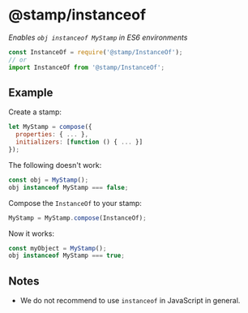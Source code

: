 # @stamp/instanceof

_Enables _`obj instanceof MyStamp`_ in ES6 environments_

```javascript
const InstanceOf = require('@stamp/InstanceOf');
// or
import InstanceOf from '@stamp/InstanceOf';
```

## Example

Create a stamp:

```javascript
let MyStamp = compose({
  properties: { ... },
  initializers: [function () { ... }]
});
```

The following doesn't work:

```javascript
const obj = MyStamp();
obj instanceof MyStamp === false;
```

Compose the `InstanceOf` to your stamp:

```javascript
MyStamp = MyStamp.compose(InstanceOf);
```

Now it works:

```javascript
const myObject = MyStamp();
obj instanceof MyStamp === true;
```

## Notes

* We do not recommend to use `instanceof` in JavaScript in general.

